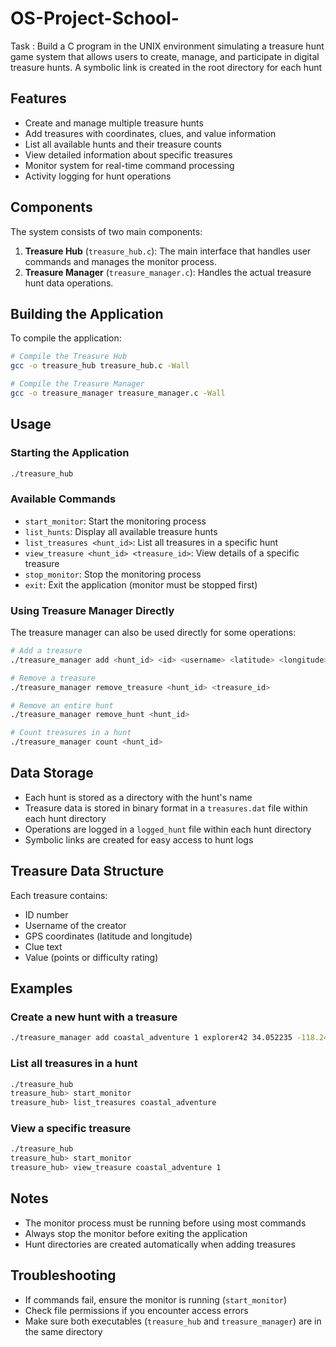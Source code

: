 # OS-Project-School-
Task : Build a C program in the UNIX environment simulating a treasure hunt game system that allows users to create, manage, and participate in digital treasure hunts.
A symbolic link is created in the root directory for each hunt



## Features

- Create and manage multiple treasure hunts
- Add treasures with coordinates, clues, and value information
- List all available hunts and their treasure counts
- View detailed information about specific treasures
- Monitor system for real-time command processing
- Activity logging for hunt operations

## Components

The system consists of two main components:

1. **Treasure Hub** (`treasure_hub.c`): The main interface that handles user commands and manages the monitor process.
2. **Treasure Manager** (`treasure_manager.c`): Handles the actual treasure hunt data operations.

## Building the Application

To compile the application:

```bash
# Compile the Treasure Hub
gcc -o treasure_hub treasure_hub.c -Wall

# Compile the Treasure Manager
gcc -o treasure_manager treasure_manager.c -Wall
```

## Usage

### Starting the Application

```bash
./treasure_hub
```

### Available Commands

- `start_monitor`: Start the monitoring process
- `list_hunts`: Display all available treasure hunts
- `list_treasures <hunt_id>`: List all treasures in a specific hunt
- `view_treasure <hunt_id> <treasure_id>`: View details of a specific treasure
- `stop_monitor`: Stop the monitoring process
- `exit`: Exit the application (monitor must be stopped first)

### Using Treasure Manager Directly

The treasure manager can also be used directly for some operations:

```bash
# Add a treasure
./treasure_manager add <hunt_id> <id> <username> <latitude> <longitude> <clue> <value>

# Remove a treasure
./treasure_manager remove_treasure <hunt_id> <treasure_id>

# Remove an entire hunt
./treasure_manager remove_hunt <hunt_id>

# Count treasures in a hunt
./treasure_manager count <hunt_id>
```

## Data Storage

- Each hunt is stored as a directory with the hunt's name
- Treasure data is stored in binary format in a `treasures.dat` file within each hunt directory
- Operations are logged in a `logged_hunt` file within each hunt directory
- Symbolic links are created for easy access to hunt logs

## Treasure Data Structure

Each treasure contains:
- ID number
- Username of the creator
- GPS coordinates (latitude and longitude)
- Clue text
- Value (points or difficulty rating)

## Examples

### Create a new hunt with a treasure

```bash
./treasure_manager add coastal_adventure 1 explorer42 34.052235 -118.243683 "Look under the large palm tree near the rocky outcrop" 50
```

### List all treasures in a hunt

```bash
./treasure_hub
treasure_hub> start_monitor
treasure_hub> list_treasures coastal_adventure
```

### View a specific treasure

```bash
./treasure_hub
treasure_hub> start_monitor
treasure_hub> view_treasure coastal_adventure 1
```

## Notes

- The monitor process must be running before using most commands
- Always stop the monitor before exiting the application
- Hunt directories are created automatically when adding treasures

## Troubleshooting

- If commands fail, ensure the monitor is running (`start_monitor`)
- Check file permissions if you encounter access errors
- Make sure both executables (`treasure_hub` and `treasure_manager`) are in the same directory